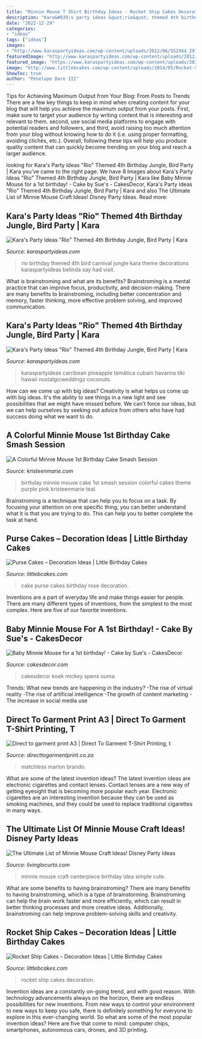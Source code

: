 ```yaml
---
title: "Minnie Mouse T Shirt Birthday Ideas - Rocket Ship Cakes Decoration"
description: "Kara&#039;s party ideas &quot;rio&quot; themed 4th birthday jungle, bird party"
date: "2022-12-29"
categories:
- "ideas"
tags: ["ideas"]
images:
- "http://www.karaspartyideas.com/wp-content/uploads/2012/06/552944_297078427053157_448120078_n_600x901.jpg"
featuredImage: "http://www.karaspartyideas.com/wp-content/uploads/2012/06/552944_297078427053157_448120078_n_600x901.jpg"
featured_image: "https://www.karaspartyideas.com/wp-content/uploads/2012/06/301792_297076123720054_820311155_n_600x898.jpg"
image: "http://www.littlebcakes.com/wp-content/uploads/2014/05/Rocket-Ship-Cakes-Ideas.jpg"
ShowToc: true
author: "Penelope Dare III"
---
```



Tips for Achieving Maximum Output from Your Blog: From Posts to Trends
There are a few key things to keep in mind when creating content for your blog that will help you achieve the maximum output from your posts. First, make sure to target your audience by writing content that is interesting and relevant to them. second, use social media platforms to engage with potential readers and followers, and third, avoid raising too much attention from your blog without knowing how to do it (i.e. using proper formatting, avoiding clichés, etc.). Overall, following these tips will help you produce quality content that can quickly become trending on your blog and reach a larger audience.

	

		
looking for Kara&#039;s Party Ideas &quot;Rio&quot; Themed 4th Birthday Jungle, Bird Party | Kara you've came to the right page. We have 8 Images about Kara&#039;s Party Ideas &quot;Rio&quot; Themed 4th Birthday Jungle, Bird Party | Kara like Baby Minnie Mouse for a 1st birthday! - Cake by Sue&#039;s - CakesDecor, Kara&#039;s Party Ideas &quot;Rio&quot; Themed 4th Birthday Jungle, Bird Party | Kara and also The Ultimate List of Minnie Mouse Craft Ideas! Disney Party Ideas. Read more:
		
    
## Kara&#039;s Party Ideas &quot;Rio&quot; Themed 4th Birthday Jungle, Bird Party | Kara

<img loading=lazy src="http://www.karaspartyideas.com/wp-content/uploads/2012/06/552944_297078427053157_448120078_n_600x901.jpg" onerror="this.onerror=null;this.src='https://tse3.mm.bing.net/th?id=OIP.4vgjhxbqleoVfLnadjxwFwHaLH&amp;pid=15.1';" alt="Kara&#039;s Party Ideas &quot;Rio&quot; Themed 4th Birthday Jungle, Bird Party | Kara">

_Source: karaspartyideas.com_

>rio birthday themed 4th bird carnival jungle kara theme decorations karaspartyideas belinda say had visit. 

	

What is brainstroming and what are its benefits?
Brainstroming is a mental practice that can improve focus, productivity, and decision-making. There are many benefits to brainstroming, including better concentration and memory, faster thinking, more effective problem solving, and improved communication.

    
## Kara&#039;s Party Ideas &quot;Rio&quot; Themed 4th Birthday Jungle, Bird Party | Kara

<img loading=lazy src="https://www.karaspartyideas.com/wp-content/uploads/2012/06/301792_297076123720054_820311155_n_600x898.jpg" onerror="this.onerror=null;this.src='https://tse3.mm.bing.net/th?id=OIP.gRNms9EqEFCPEHGpX3fVrQHaLF&amp;pid=15.1';" alt="Kara&#039;s Party Ideas &quot;Rio&quot; Themed 4th Birthday Jungle, Bird Party | Kara">

_Source: karaspartyideas.com_

>karaspartyideas carribean pineapple temática cubain havanna tiki hawaii nostalgicweddingz coconuts. 

	

How can we come up with big ideas?
Creativity is what helps us come up with big ideas. It's the ability to see things in a new light and see possibilities that we might have missed before. We can't force our ideas, but we can help ourselves by seeking out advice from others who have had success doing what we want to do.

    
## A Colorful Minnie Mouse 1st Birthday Cake Smash Session

<img loading=lazy src="http://kristeenmarie.com/photography/blog/wp-content/uploads/2016/03/2016-03-21_0003.jpg" onerror="this.onerror=null;this.src='https://tse1.mm.bing.net/th?id=OIP.TCWdFeSEn1EMRIg_Kj5L7AHaK1&amp;pid=15.1';" alt="A Colorful Minnie Mouse 1st Birthday Cake Smash Session">

_Source: kristeenmarie.com_

>birthday minnie mouse cake 1st smash session colorful cakes theme purple pink kristeenmarie teal. 

	

Brainstroming is a technique that can help you to focus on a task. By focusing your attention on one specific thing, you can better understand what it is that you are trying to do. This can help you to better complete the task at hand.

    
## Purse Cakes – Decoration Ideas | Little Birthday Cakes

<img loading=lazy src="http://www.littlebcakes.com/wp-content/uploads/2014/02/Purse-Cake-Images.jpg" onerror="this.onerror=null;this.src='https://tse1.mm.bing.net/th?id=OIP.inol8CYeW5EMHimXW5Tg1QHaFh&amp;pid=15.1';" alt="Purse Cakes – Decoration Ideas | Little Birthday Cakes">

_Source: littlebcakes.com_

>cake purse cakes birthday rose decoration. 

	

Inventions are a part of everyday life and make things easier for people. There are many different types of inventions, from the simplest to the most complex. Here are five of our favorite inventions.

    
## Baby Minnie Mouse For A 1st Birthday! - Cake By Sue&#039;s - CakesDecor

<img loading=lazy src="https://pic.cakesdecor.com/m/mmrtjc6jzyyveyd287t4.jpg" onerror="this.onerror=null;this.src='https://tse3.mm.bing.net/th?id=OIP.JBY-q7D7Uz9aAPjpPfDriQHaJ3&amp;pid=15.1';" alt="Baby Minnie Mouse for a 1st birthday! - Cake by Sue&#039;s - CakesDecor">

_Source: cakesdecor.com_

>cakesdecor koek mickey spens ouma. 

	

Trends: What new trends are happening in the industry?
-The rise of virtual reality
-The rise of artificial intelligence
-The growth of content marketing
-The increase in social media use

    
## Direct To Garment Print A3 | Direct To Garment T-Shirt Printing, T

<img loading=lazy src="https://directtogarmentprint.co.za/wp-content/uploads/2017/12/direct-to-garment-48-768x960.jpeg" onerror="this.onerror=null;this.src='https://tse1.mm.bing.net/th?id=OIP.m6YPxYRIfC0ywFELQEkFcwHaJQ&amp;pid=15.1';" alt="Direct to garment print A3 | Direct To Garment T-Shirt Printing, t">

_Source: directtogarmentprint.co.za_

>matchless marlon brando. 

	

What are some of the latest invention ideas?
The latest invention ideas are electronic cigarettes and contact lenses. Contact lenses are a new way of getting eyesight that is becoming more popular each year. Electronic cigarettes are an interesting invention because they can be used as smoking machines, and they could be used to replace traditional cigarettes in many ways.

    
## The Ultimate List Of Minnie Mouse Craft Ideas! Disney Party Ideas

<img loading=lazy src="https://www.livinglocurto.com/wp-content/uploads/2016/07/minnie-mouse-party-centerpiece-650x975.jpg" onerror="this.onerror=null;this.src='https://tse2.mm.bing.net/th?id=OIP.HQtrOz8TYaYHReguAMVFFQHaLH&amp;pid=15.1';" alt="The Ultimate List of Minnie Mouse Craft Ideas! Disney Party Ideas">

_Source: livinglocurto.com_

>minnie mouse craft centerpiece birthday idea simple cute. 

	

What are some benefits to having brainstroming?
There are many benefits to having brainstroming, which is a type of brainstorming. Brainstroming can help the brain work faster and more efficiently, which can result in better thinking processes and more creative ideas. Additionally, brainstroming can help improve problem-solving skills and creativity.

    
## Rocket Ship Cakes – Decoration Ideas | Little Birthday Cakes

<img loading=lazy src="http://www.littlebcakes.com/wp-content/uploads/2014/05/Rocket-Ship-Cakes-Ideas.jpg" onerror="this.onerror=null;this.src='https://tse3.mm.bing.net/th?id=OIP.sK70nQMJqDeAibzj8IN5qgHaE9&amp;pid=15.1';" alt="Rocket Ship Cakes – Decoration Ideas | Little Birthday Cakes">

_Source: littlebcakes.com_

>rocket ship cakes decoration. 

	

Invention ideas are a constantly on-going trend, and with good reason. With technology advancements always on the horizon, there are endless possibilities for new inventions. From new ways to control your environment to new ways to keep you safe, there is definitely something for everyone to explore in this ever-changing world. So what are some of the most popular invention ideas? Here are five that come to mind: computer chips, smartphones, autonomous cars, drones, and 3D printing.

